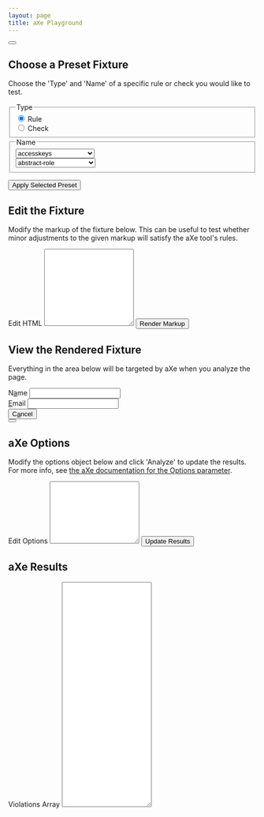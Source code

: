 ```yaml
---
layout: page
title: aXe Playground
---
```


<main class="grid">
	<div class="col-1-2">
		<button class="area-trigger" data-area="preset-area" data-text="Preset Fixtures"></button>
	<div class="hidden" id="preset-area">
		<h2>Choose a Preset Fixture</h2>
		<p>Choose the 'Type' and 'Name' of a specific rule or check you would like to test.</p>
			<div class="col-1-2">
				<fieldset>
					<legend>Type</legend>
						<div class="radio">
							<input id="rule-type" type="radio" name="type" value="rule" checked="true">
							<label for="rule-type">Rule</label></div>
					<div class="radio">
						<input id="check-type" type="radio" name="type" value="check">
						<label for="check-type">Check</label></div>
				</fieldset>
			</div>
	<div class="col-1-2">
		<fieldset>
			<legend id="name-legend">Name</legend>
				<div class="presets rule">
					<div>
						<select id="rule-presets" aria-labelledby="name-legend">
							<option value="accesskeys">accesskeys</option>
							<option value="area-alt">area-alt</option>
							<option value="aria-allowed-attr">aria-allowed-attr</option>
							<option value="aria-required-attr">aria-required-attr</option>
							<option value="aria-required-children">aria-required-children</option>
							<option value="aria-required-parent">aria-required-parent</option>
							<option value="aria-roles">aria-roles</option>
							<option value="aria-valid-attr-value">aria-valid-attr-value</option>
							<option value="aria-valid-attr">aria-valid-attr</option>
							<option value="audio-caption">audio-caption</option>
							<option value="blink">blink</option>
							<option value="button-name">button-name</option>
							<option value="bypass">bypass</option>
							<option value="checkboxgroup">checkboxgroup</option>
							<option value="color-contrast">color-contrast</option>
							<option value="data-table">data-table</option>
							<option value="definition-list">definition-list</option>
							<option value="dlitem">dlitem</option>
							<option value="document-title">document-title</option>
							<option value="duplicate-id">duplicate-id</option>
							<option value="empty-heading">empty-heading</option>
							<option value="frame-title">frame-title</option>
							<option value="heading-order">heading-order</option>
							<option value="html-lang">html-lang</option>
							<option value="image-alt">image-alt</option>
							<option value="input-image-alt">input-image-alt</option>
							<option value="label-title-only">label-title-only</option>
							<option value="label">label</option>
							<option value="layout-table">layout-table</option>
							<option value="link-name">link-name</option>
							<option value="list">list</option>
							<option value="listitem">listitem</option>
							<option value="marquee">marquee</option>
							<option value="meta-refresh">meta-refresh</option>
							<option value="meta-viewport">meta-viewport</option>
							<option value="object-alt">object-alt</option>
							<option value="radiogroup">radiogroup</option>
							<option value="region">region</option>
							<option value="scope">scope</option>
							<option value="server-side-image-map">server-side-image-map</option>
							<option value="skip-link">skip-link</option>
							<option value="tabindex">tabindex</option>
							<option value="valid-lang">valid-lang</option>
							<option value="video-caption">video-caption</option>
							<option value="video-description">video-description</option>
						</select>
					</div>
				</div>
				<div class="presets check hidden">
					<div> 
						<select id="check-presets" aria-labelledby="name-legend">
							<option value="abstract-role">abstract-role</option>
							<option value="allowed-attr">allowed-attr</option>
							<option value="invalid-role">invalid-role</option>
							<option value="required-attr">required-attr</option>
							<option value="required-children">required-children</option>
							<option value="required-parent">required-parent</option>
							<option value="valid-attr-value">valid-attr-value</option>
							<option value="valid-attr">valid-attr</option>
							<option value="color-contrast">color-contrast</option>
							<option value="fieldset">fieldset</option>
							<option value="labelledby">labelledby</option>
							<option value="accesskeys">accesskeys</option>
							<option value="focusable-no-name">focusable-no-name</option>
							<option value="tabindex">tabindex</option>
							<option value="duplicate-img-label">duplicate-img-label</option>
							<option value="explicit">explicit</option>
							<option value="help-same-as-label">help-same-as-label</option>
							<option value="implicit">implicit</option>
							<option value="multiple-label">multiple-label</option>
							<option value="title-only">title-only</option>
							<option value="has-lang">has-lang</option>
							<option value="valid-lang">valid-lang</option>
							<option value="dlitem">dlitem</option>
							<option value="has-listitem">has-listitem</option>
							<option value="listitem">listitem</option>
							<option value="only-dlitems">only-dlitems</option>
							<option value="only-listitems">only-listitems</option>
							<option value="structured-dlitems">structured-dlitems</option>
							<option value="caption">caption</option>
							<option value="description">description</option>
							<option value="meta-viewport">meta-viewport</option>
							<option value="header-present">header-present</option>
							<option value="heading-order">heading-order</option>
							<option value="internal-link-present">internal-link-present</option>
							<option value="landmark">landmark</option>
							<option value="meta-refresh">meta-refresh</option>
							<option value="region">region</option>
							<option value="skip-link">skip-link</option>
							<option value="unique-frame-title">unique-frame-title</option>
							<option value="aria-label">aria-label</option>
							<option value="aria-labelledby">aria-labelledby</option>
							<option value="doc-has-title">doc-has-title</option>
							<option value="duplicate-id">duplicate-id</option>
							<option value="exists">exists</option>
							<option value="has-alt">has-alt</option>
							<option value="has-visible-text">has-visible-text</option>
							<option value="non-empty-alt">non-empty-alt</option>
							<option value="non-empty-if-present">non-empty-if-present</option>
							<option value="non-empty-title">non-empty-title</option>
							<option value="non-empty-value">non-empty-value</option>
							<option value="role-none">role-none</option>
							<option value="role-presentation">role-presentation</option>
							<option value="cell-no-header">cell-no-header</option>
							<option value="consistent-columns">consistent-columns</option>
							<option value="has-caption">has-caption</option>
							<option value="has-summary">has-summary</option>
							<option value="has-th">has-th</option>
							<option value="headers-attr-reference">headers-attr-reference</option>
							<option value="headers-visible-text">headers-visible-text</option>
							<option value="html4-scope">html4-scope</option>
							<option value="html5-scope">html5-scope</option>
							<option value="no-caption">no-caption</option>
							<option value="rowspan">rowspan</option>
							<option value="same-caption-summary">same-caption-summary</option>
							<option value="scope-value">scope-value</option>
							<option value="th-headers-attr">th-headers-attr</option>
							<option value="th-scope">th-scope</option>
							<option value="th-single-row-column">th-single-row-column</option>
						</select>
					</div>
				</div>
		</fieldset>
	</div>
	<p class="clear"></p>
	<button id="apply-preset">Apply Selected Preset</button>
	</div>
	<h2>Edit the Fixture</h2>
	<p> Modify the markup of the fixture below. This can be useful to test 
whether minor adjustments to the given markup will satisfy the aXe 
tool's rules.</p>
	<label id="edit-html-legend" for="markup">Edit HTML</label>
	<textarea class="prettyprint" id="markup" rows="10"></textarea>
	<button id="render">Render Markup</button>
	<h2>View the Rendered Fixture</h2>
	<p>Everything in the area below will be targeted by aXe when you analyze the page.</p>
	<div id="fixture">		
		<div>
		  <label>
		    <span>N<u>a</u>me</span>
		    <input type="text" name="name" accesskey="a">
		  </label>
		</div>
		<div>
		  <label>
		    <span><u>E</u>mail</span>
		    <input type="email" name="email" accesskey="e">
		  </label>
		</div>
		<div>
		  <button accesskey="a">C<u>a</u>ncel</button>
		</div>
	</div>
	</div>
	<div class="col-1-2">
		<button class="area-trigger" data-area="options-area" data-text="aXe Options"></button>
			<div class="hidden" id="options-area">
				<h2>aXe Options</h2>
				<p> Modify the options object below and click 'Analyze' to update the results. For more info, see 
				<a href="https://github.com/dequelabs/axe-core/blob/master/doc/API.md#b-options-parameter">the aXe documentation for the Options parameter</a>.</p> 
				<label for="config-textarea">Edit Options</label>
				<textarea id="config-textarea" rows="8"></textarea>
				<button id="analyze">Update Results</button>
			</div>
		<h2>aXe Results</h2>
		<label for="axe-results">Violations Array</label>
		<textarea id="axe-results" rows="30" readonly="true"></textarea>
	</div>
	<script src="/build/axe/index.js"></script>
	<script>analyze()</script>
</main>

